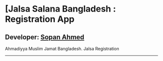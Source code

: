 # [Jalsa Salana Bangladesh : Registration App
## Developer: [Sopan Ahmed][instructor url]


Ahmadiyya Muslim Jamat Bangladesh.
Jalsa Registration


------

[published url]: https://github.com/gitproject09/amjbJalsaRegistration
[instructor url]: https://github.com/gitproject09
